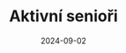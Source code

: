 ---
layout: layouts/non-en-archive-episode.njk
tags: czarchive
date: "2024-09-02"
title: Aktivní senioři
perex: "ČT Ostrava: Klub velocipedistů | TVP Kraków: Proběhnout životem | RTVS
  Košice: Jezerské mažoretky | MTVA Szeged: Dračí lodě"
datum: 2. 9. 2024
tv: ČT 2
foto: /images/uploads/Active_seniors_357x206.jpg
alt: Fotograf
link: https://www.ceskatelevize.cz/porady/1098260856-kvarteto/424235100111006/
---
